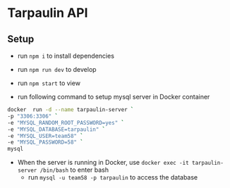 # Tarpaulin API

## Setup
* run `npm i` to install dependencies
* run `npm run dev` to develop
* run `npm start` to view

* run following command to setup mysql server in Docker container
```bash
docker  run -d --name tarpaulin-server `
-p "3306:3306" `
-e "MYSQL_RANDOM_ROOT_PASSWORD=yes" `
-e "MYSQL_DATABASE=tarpaulin" `
-e "MYSQL_USER=team58" `
-e "MYSQL_PASSWORD=58" `
mysql
```

* When the server is running in Docker, use `docker exec -it tarpaulin-server /bin/bash` to enter bash
    * run `mysql -u team58 -p tarpaulin` to access the database